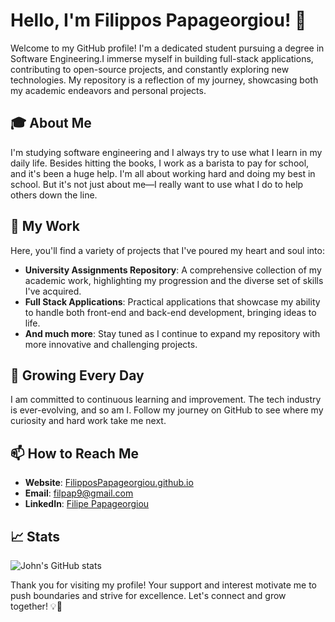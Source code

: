 # Hello, I'm Filippos Papageorgiou! 👋

Welcome to my GitHub profile! I'm a dedicated student pursuing a degree in Software Engineering.I immerse myself in building full-stack applications, contributing to open-source projects, and constantly exploring new technologies. My repository is a reflection of my journey, showcasing both my academic endeavors and personal projects.

## 🎓 About Me

I'm studying software engineering and I always try to use what I learn in my daily life. Besides hitting the books, I work as a barista to pay for school, and it's been a huge help. I'm all about working hard and doing my best in school. But it's not just about me—I really want to use what I do to help others down the line.

## 🚀 My Work

Here, you'll find a variety of projects that I've poured my heart and soul into:

- **University Assignments Repository**: A comprehensive collection of my academic work, highlighting my progression and the diverse set of skills I've acquired.
- **Full Stack Applications**: Practical applications that showcase my ability to handle both front-end and back-end development, bringing ideas to life.
- **And much more**: Stay tuned as I continue to expand my repository with more innovative and challenging projects.

## 🌱 Growing Every Day

I am committed to continuous learning and improvement. The tech industry is ever-evolving, and so am I. Follow my journey on GitHub to see where my curiosity and hard work take me next.

## 📫 How to Reach Me

- **Website**: [FilipposPapageorgiou.github.io](https://FilipposPapageorgiou.github.io)
- **Email**: [filpap9@gmail.com](mailto:filpap9@gmail.com)
- **LinkedIn**: [Filipe Papageorgiou](https://www.linkedin.com/in/filipe-papageorgiou-55491b27b/)

## 📈 Stats
![John's GitHub stats](https://github-readme-stats.vercel.app/api?username=Filippospapageorgiou&show_icons=true&theme=radical)


Thank you for visiting my profile! Your support and interest motivate me to push boundaries and strive for excellence. Let's connect and grow together! 💡🌟
